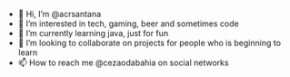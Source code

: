 - 👋 Hi, I’m @acrsantana
- 👀 I’m interested in tech, gaming, beer and sometimes code
- 🌱 I’m currently learning java, just for fun
- 💞️ I’m looking to collaborate on projects for people who is beginning to learn
- 📫 How to reach me @cezaodabahia on social networks

<!---
acrsantana/acrsantana is a ✨ special ✨ repository because its `README.md` (this file) appears on your GitHub profile.
You can click the Preview link to take a look at your changes.
--->
